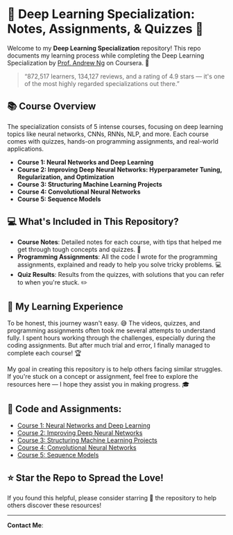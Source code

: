 # 🌟 Deep Learning Specialization: Notes, Assignments, & Quizzes 🌟
Welcome to my **Deep Learning Specialization** repository! This repo documents my learning process while completing the Deep Learning Specialization by [Prof. Andrew Ng](https://www.coursera.org/specializations/deep-learning) on Coursera. 🚀

> “872,517 learners, 134,127 reviews, and a rating of 4.9 stars — it's one of the most highly regarded specializations out there.”


## 📚 Course Overview

The specialization consists of 5 intense courses, focusing on deep learning topics like neural networks, CNNs, RNNs, NLP, and more. Each course comes with quizzes, hands-on programming assignments, and real-world applications.

- **Course 1: Neural Networks and Deep Learning**
- **Course 2: Improving Deep Neural Networks: Hyperparameter Tuning, Regularization, and Optimization**
- **Course 3: Structuring Machine Learning Projects**
- **Course 4: Convolutional Neural Networks**
- **Course 5: Sequence Models**

## 💻 What's Included in This Repository?

- **Course Notes**: Detailed notes for each course, with tips that helped me get through tough concepts and quizzes. 📒
- **Programming Assignments**: All the code I wrote for the programming assignments, explained and ready to help you solve tricky problems. 💻
- **Quiz Results**: Results from the quizzes, with solutions that you can refer to when you're stuck. ✏️

## 🧠 My Learning Experience

To be honest, this journey wasn't easy. 😅 The videos, quizzes, and programming assignments often took me several attempts to understand fully. I spent hours working through the challenges, especially during the coding assignments. But after much trial and error, I finally managed to complete each course! 🏆

My goal in creating this repository is to help others facing similar struggles. If you're stuck on a concept or assignment, feel free to explore the resources here — I hope they assist you in making progress. 🎓

## 🔗 Code and Assignments:

- [Course 1: Neural Networks and Deep Learning](https://github.com/quang2719/Deep-Learning-Specialization-Prof-Andrew-Ng/tree/main/Course%201)
- [Course 2: Improving Deep Neural Networks](https://github.com/quang2719/Deep-Learning-Specialization-Prof-Andrew-Ng/tree/main/Course%202)
- [Course 3: Structuring Machine Learning Projects](https://github.com/quang2719/Deep-Learning-Specialization-Prof-Andrew-Ng/tree/main/Course%203)
- [Course 4: Convolutional Neural Networks](https://github.com/quang2719/Deep-Learning-Specialization-Prof-Andrew-Ng/tree/main/Course%204)
- [Course 5: Sequence Models](https://github.com/quang2719/Deep-Learning-Specialization-Prof-Andrew-Ng/tree/main/Course%205)

## ⭐ Star the Repo to Spread the Love!
If you found this helpful, please consider starring 🌟 the repository to help others discover these resources!

---

**Contact Me**: 




